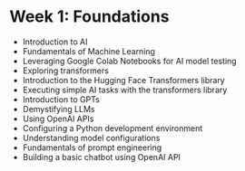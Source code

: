 # Week 1: Foundations

- Introduction to AI
- Fundamentals of Machine Learning
- Leveraging Google Colab Notebooks for AI model testing
- Exploring transformers
- Introduction to the Hugging Face Transformers library
- Executing simple AI tasks with the transformers library
- Introduction to GPTs
- Demystifying LLMs
- Using OpenAI APIs
- Configuring a Python development environment
- Understanding model configurations
- Fundamentals of prompt engineering
- Building a basic chatbot using OpenAI API

